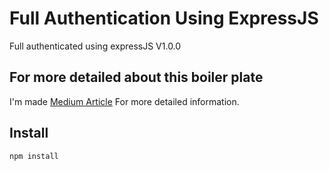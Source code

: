 # Full Authentication Using ExpressJS
Full authenticated using expressJS V1.0.0

## For more detailed about this boiler plate
I'm made [Medium Article](https://medium.com/dev-genius/nodejs-make-full-authentication-api-the-complete-guide-76ef3215ed68) For more detailed information.

## Install
```
npm install
```

